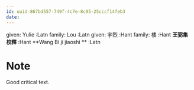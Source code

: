 ```yaml
---
id: uuid-867bd557-749f-4c7e-8c95-25cccf14feb3
date: 
---
```


given: Yulie  :Latn
family: Lou  :Latn
given: 宇烈 :Hant
family: 樓 :Hant
**王弼集校釋** :Hant
**Wang Bi ji jiaoshi ** :Latn
# Note
Good critical text.